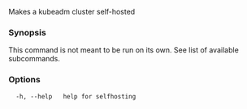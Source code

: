 
Makes a kubeadm cluster self-hosted

### Synopsis

This command is not meant to be run on its own. See list of available subcommands.

### Options

```
  -h, --help   help for selfhosting
```

